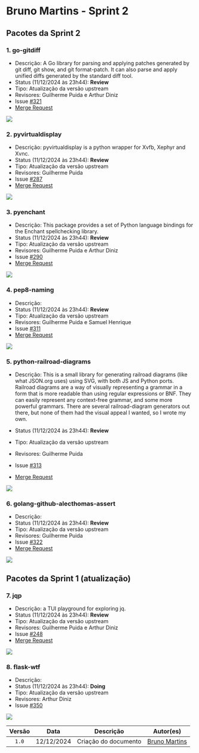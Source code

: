 # Bruno Martins - Sprint 2

## Pacotes da Sprint 2
### 1. go-gitdiff
- Descrição: A Go library for parsing and applying patches generated by git diff, git show, and git format-patch. It can also parse and apply unified diffs generated by the standard diff tool.
- Status (11/12/2024 às 23h44): **Review**
- Tipo: Atualização da versão upstream
- Revisores: Guilherme Puida e Arthur Diniz
- Issue [#321](https://salsa.debian.org/debian-brasil-team/docs/-/issues/321)
- [Merge Request](https://salsa.debian.org/go-team/packages/golang-github-gitleaks-go-gitdiff/-/merge_requests/3)

![](assets/bruno_package1.png)

### 2. pyvirtualdisplay
- Descrição: pyvirtualdisplay is a python wrapper for Xvfb, Xephyr and Xvnc.
- Status (11/12/2024 às 23h44): **Review**
- Tipo: Atualização da versão upstream
- Revisores: Guilherme Puida
- Issue [#287](https://salsa.debian.org/debian-brasil-team/docs/-/issues/287)
- [Merge Request](https://salsa.debian.org/python-team/packages/pyvirtualdisplay/-/merge_requests/3)

![](assets/bruno_package2.png)

### 3. pyenchant
- Descrição: This package provides a set of Python language bindings for the Enchant spellchecking library.
- Status (11/12/2024 às 23h44): **Review**
- Tipo: Atualização da versão upstream
- Revisores: Guilherme Puida e Arthur Diniz
- Issue [#290](https://salsa.debian.org/debian-brasil-team/docs/-/issues/290)
- [Merge Request](https://salsa.debian.org/python-team/packages/pyenchant/-/merge_requests/3)

![](assets/bruno_package3.png)

### 4. pep8-naming
- Descrição:  
- Status (11/12/2024 às 23h44): **Review**
- Tipo: Atualização da versão upstream
- Revisores: Guilherme Puida e Samuel Henrique
- Issue [#311](https://salsa.debian.org/debian-brasil-team/docs/-/issues/311)
- [Merge Request](https://salsa.debian.org/python-team/packages/pep8-naming/-/merge_requests/3)

![](assets/bruno_package4.png)

### 5. python-railroad-diagrams
- Descrição: This is a small library for generating railroad diagrams (like what JSON.org uses) using SVG, with both JS and Python ports. Railroad diagrams are a way of visually representing a grammar in a form that is more readable than using regular expressions or BNF. They can easily represent any context-free grammar, and some more powerful grammars. There are several railroad-diagram generators out there, but none of them had the visual appeal I wanted, so I wrote my own.

- Status (11/12/2024 às 23h44): **Review**
- Tipo: Atualização da versão upstream
- Revisores: Guilherme Puida
- Issue [#313]()
- [Merge Request](https://salsa.debian.org/python-team/packages/python-railroad-diagrams/-/merge_requests/3)

![](assets/bruno_package5.png)

### 6. golang-github-alecthomas-assert
- Descrição:  
- Status (11/12/2024 às 23h44): **Review**
- Tipo: Atualização da versão upstream
- Revisores: Guilherme Puida
- Issue [#322](https://salsa.debian.org/debian-brasil-team/docs/-/issues/322)
- [Merge Request](https://salsa.debian.org/go-team/packages/golang-github-alecthomas-assert/-/merge_requests/3)

![](assets/bruno_package6.png)

## Pacotes da Sprint 1 (atualização)

### 7. jqp

- Descrição: a TUI playground for exploring jq.
- Status (11/12/2024 às 23h44): **Review**
- Tipo: Atualização da versão upstream
- Revisores: Guilherme Puida e Arthur Diniz
- Issue [#248](https://salsa.debian.org/debian-brasil-team/docs/-/issues/248)
- [Merge Request](https://salsa.debian.org/go-team/packages/jqp/-/merge_requests/4)

![](assets/bruno_package7.png)

### 8. flask-wtf
- Descrição:  
- Status (11/12/2024 às 23h44): **Doing**
- Tipo: Atualização da versão upstream
- Revisores: Arthur Diniz
- Issue [#350](https://salsa.debian.org/debian-brasil-team/docs/-/issues/350)

![](assets/bruno_package8.png)

| Versão |    Data    |      Descrição       |                   Autor(es)                   |
| :----: | :--------: | :------------------: | :-------------------------------------------: |
| `1.0`  | 12/12/2024 | Criação do documento | [Bruno Martins](https://github.com/gitbmvb) |